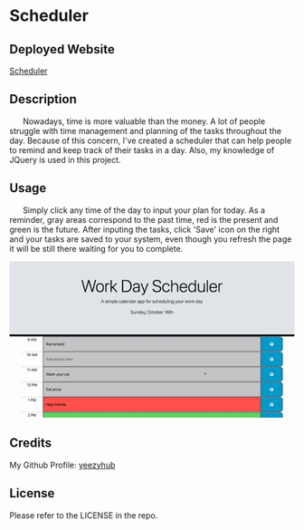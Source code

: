 # Scheduler

## Deployed Website

[Scheduler](https://yeezyhub.github.io/Scheduler/)

## Description

&nbsp;&nbsp;&nbsp;&nbsp;&nbsp;&nbsp;Nowadays, time is more valuable than the money. A lot of people struggle with time management and planning of the tasks throughout the day. Because of this concern, I've created a scheduler that can help people to remind and keep track of their tasks in a day. Also, my knowledge of JQuery is used in this project.

## Usage

&nbsp;&nbsp;&nbsp;&nbsp;&nbsp;&nbsp;Simply click any time of the day to input your plan for today. As a reminder, gray areas correspond to the past time, red is the present and green is the future. After inputing the tasks, click 'Save' icon on the right and your tasks are saved to your system, even though you refresh the page it will be still there waiting for you to complete.

<img src="./assets/images/scheduler.gif">

## Credits

My Github Profile: [yeezyhub](https://github.com/yeezyhub)

## License

Please refer to the LICENSE in the repo.
